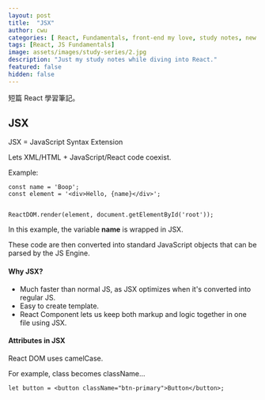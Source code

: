 ```yaml
---
layout: post
title:  "JSX"
author: cwu
categories: [ React, Fundamentals, front-end my love, study notes, new framework! ]
tags: [React, JS Fundamentals]
image: assets/images/study-series/2.jpg
description: "Just my study notes while diving into React."
featured: false
hidden: false
---
```


短篇 React 學習筆記。

## JSX

JSX = JavaScript Syntax Extension

Lets XML/HTML + JavaScript/React code coexist.

Example:

```
const name = 'Boop';
const element = '<div>Hello, {name}</div>';


ReactDOM.render(element, document.getElementById('root'));
```

In this example, the variable <strong>name</strong> is wrapped in JSX.

<span class="highlight-text">These code are then converted into standard JavaScript objects that can be parsed by the JS Engine.</span>


#### Why JSX?

- Much faster than normal JS, as JSX optimizes when it's converted into regular JS.
- Easy to create template.
- React Component lets us keep both markup and logic together in one file using JSX.


#### Attributes in JSX

React DOM uses camelCase.

For example, class becomes className...
````
let button = <button className="btn-primary">Button</button>;
````
